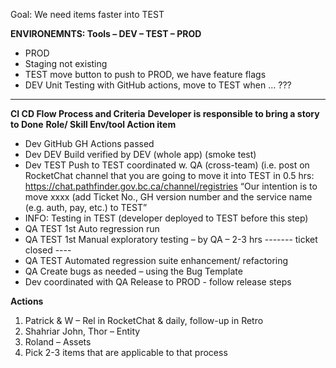Goal:		We need items faster into TEST

**ENVIRONEMNTS: 	Tools – DEV – TEST – PROD**
- PROD		
- Staging		    not existing
- TEST		       move button to push to PROD, we have feature flags
- DEV		        Unit Testing with GitHub actions, move to TEST when … ???

----

**CI CD Flow Process and Criteria**
**Developer is responsible to bring a story to Done**
**Role/ Skill 	Env/tool		Action item**
- Dev		       GitHub			GH Actions passed
- Dev		       DEV			Build verified by DEV (whole app) (smoke test)
- Dev		       TEST			Push to TEST coordinated w. QA (cross-team) (i.e. post on RocketChat channel that you are going to move it into TEST in 0.5 hrs: https://chat.pathfinder.gov.bc.ca/channel/registries 
 “Our intention is to move xxxx (add Ticket No., GH version number and the service name (e.g. auth, pay, etc.) to TEST”
- INFO: Testing in TEST (developer deployed to TEST before this step)
- QA		        TEST			1st Auto regression run
- QA		        TEST			1st Manual exploratory testing – by QA – 2-3 hrs
------- ticket closed ----
- QA		        TEST			Automated regression suite enhancement/ refactoring 
- QA					            Create bugs as needed – using the Bug Template 
- Dev coordinated with QA					            Release to PROD - follow release steps 

**Actions**
1.	Patrick & W – Rel in RocketChat & daily, follow-up in Retro
2.	Shahriar John, Thor – Entity 
3.	Roland – Assets 
4.	Pick 2-3 items that are applicable to that process
